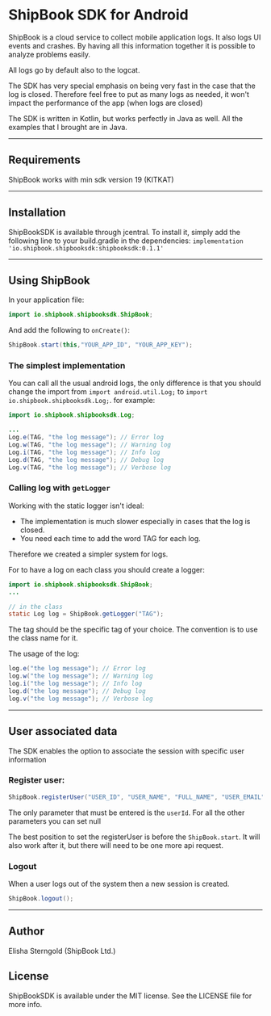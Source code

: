 # ShipBook SDK for Android

ShipBook is a cloud service to collect mobile application logs. It also logs UI events and crashes. By having all this information together it is possible to analyze problems easily.

All logs go by default also to the logcat.

The SDK has very special emphasis on being very fast in the case that the log is closed. Therefore feel free to put as many logs as needed, it won't impact the performance of the app (when logs are closed)

The SDK is written in Kotlin, but works perfectly in Java as well. All the examples that I brought are in Java.

---
## Requirements
ShipBook works with min sdk version 19 (KITKAT)

---
## Installation

ShipBookSDK is available through jcentral. To install
it, simply add the following line to your build.gradle in the dependencies: `implementation 'io.shipbook.shipbooksdk:shipbooksdk:0.1.1'`

---
##  Using ShipBook
In your application file:

```java
import io.shipbook.shipbooksdk.ShipBook;
```

And add the following to `onCreate()`:

```java
ShipBook.start(this,"YOUR_APP_ID", "YOUR_APP_KEY");
```

### The simplest implementation
You can call all the usual android logs, the only difference is that you should change the import from `import android.util.Log;` to `import io.shipbook.shipbooksdk.Log;`.
for example:
```java
import io.shipbook.shipbooksdk.Log;

...
Log.e(TAG, "the log message"); // Error log
Log.w(TAG, "the log message"); // Warning log
Log.i(TAG, "the log message"); // Info log
Log.d(TAG, "the log message"); // Debug log
Log.v(TAG, "the log message"); // Verbose log
```

### Calling log with `getLogger`
Working with the static logger isn't ideal:
* The implementation is much slower especially in cases that the log is closed.
* You need each time to add the word TAG for each log.

Therefore we created a simpler system for logs. 

For to have a log on each class you should create a logger:
```java
import io.shipbook.shipbooksdk.ShipBook;
...

// in the class
static Log log = ShipBook.getLogger("TAG");
```
The tag should be the specific tag of your choice. The convention is to use the class name for it.

The usage of the log:

```java
log.e("the log message"); // Error log
log.w("the log message"); // Warning log
log.i("the log message"); // Info log
log.d("the log message"); // Debug log
log.v("the log message"); // Verbose log
```

---

## User associated data
The SDK enables the option to associate the session with specific user information

### Register user:
```java
ShipBook.registerUser("USER_ID", "USER_NAME", "FULL_NAME", "USER_EMAIL", "USER_PHONE_NUMBER", "additional info");
```
The only parameter that must be entered is the `userId`. For all the other parameters you can set null

The best position to set the registerUser is before the `ShipBook.start`. It will also work after it, but there will need to be one more api request.

### Logout
When a user logs out of the system then a new session is created.
```java
ShipBook.logout();
```

---


## Author

Elisha Sterngold (ShipBook Ltd.)

## License

ShipBookSDK is available under the MIT license. See the LICENSE file for more info.
